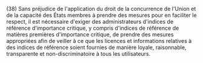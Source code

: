 (38) Sans préjudice de l'application du droit de la concurrence de l'Union et de la capacité des États membres à prendre des mesures pour en faciliter le respect, il est nécessaire d'exiger des administrateurs d'indices de référence d'importance critique, y compris d'indices de référence de matières premières d'importance critique, de prendre des mesures appropriées afin de veiller à ce que les licences et informations relatives à des indices de référence soient fournies de manière loyale, raisonnable, transparente et non-discriminatoire à tous les utilisateurs.